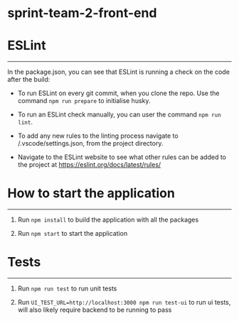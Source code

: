 # sprint-team-2-front-end

 

# ESLint

---

 

In the package.json, you can see that ESLint is running a check on the code after the build:

 

- To run ESLint on every git commit, when you clone the repo. Use the command `npm run prepare` to initialise husky.

- To run an ESLint check manually, you can user the command `npm run lint`.

- To add any new rules to the linting process navigate to /.vscode/settings.json, from the project directory.

- Navigate to the ESLint website to see what other rules can be added to the project at https://eslint.org/docs/latest/rules/

 

# How to start the application

---

 

1. Run `npm install` to build the application with all the packages

2. Run `npm start` to start the application

 

# Tests

---

 

1. Run `npm run test` to run unit tests

2. Run `UI_TEST_URL=http://localhost:3000 npm run test-ui` to run ui tests, will also likely require backend to be running to pass    